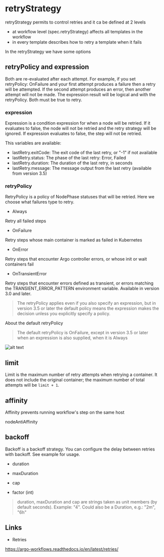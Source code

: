 # retryStrategy

retryStrategy permits to control retries and it ca be defined at 2 levels

- at workflow level (spec.retryStrategy) affects all templates in the workflow
- in every template describes how to retry a template when it fails

In the retryStrategy we have some options

## retryPolicy and expression

Both are re-evaluated after each attempt. For example, if you set retryPolicy: OnFailure and your first attempt produces a failure then a retry will be attempted. If the second attempt produces an error, then another attempt will not be made.
The expression result will be logical and with the retryPolicy. Both must be true to retry.

### expression

Expression is a condition expression for when a node will be retried. If it evaluates to false, the node will not be retried and the retry strategy will be ignored.
If expression evaluates to false, the step will not be retried.

This variables are available:

- lastRetry.exitCode: The exit code of the last retry, or "-1" if not available
- lastRetry.status: The phase of the last retry: Error, Failed
- lastRetry.duration: The duration of the last retry, in seconds
- lastRetry.message: The message output from the last retry (available from version 3.5)

### retryPolicy

RetryPolicy is a policy of NodePhase statuses that will be retried. Here we choose what failures type to retry.

- Always

Retry all failed steps

- OnFailure

Retry steps whose main container is marked as failed in Kubernetes

- OnError
  
Retry steps that encounter Argo controller errors, or whose init or wait containers fail

- OnTransientError

Retry steps that encounter errors defined as transient, or errors matching the TRANSIENT_ERROR_PATTERN environment variable. Available in version 3.0 and later.

> The retryPolicy applies even if you also specify an expression, but in version 3.5 or later the default policy means the expression makes the decision unless you explicitly specify a policy.

About the default retryPolicy

> The default retryPolicy is OnFailure, except in version 3.5 or later when an expression is also supplied, when it is Always

![alt text](image-1.png)

## limit

Limit is the maximum number of retry attempts when retrying a container. It does not include the original container; the maximum number of total attempts will be `limit + 1`.

## affinity

Affinity prevents running workflow's step on the same host

nodeAntiAffinity

## backoff

Backoff is a backoff strategy. You can configure the delay between retries with backoff. See example for usage.

- duration

- maxDuration

- cap

- factor (int)

> duration, maxDuration and cap are strings taken as unit members (by default seconds). Example: "4". Could also be a Duration, e.g.: "2m", "6h"

## Links

- Retries

<https://argo-workflows.readthedocs.io/en/latest/retries/>

